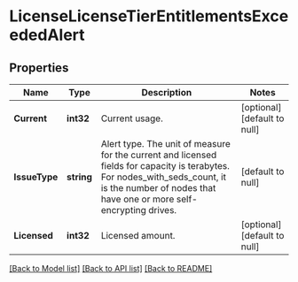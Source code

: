 # LicenseLicenseTierEntitlementsExceededAlert

## Properties
Name | Type | Description | Notes
------------ | ------------- | ------------- | -------------
**Current** | **int32** | Current usage. | [optional] [default to null]
**IssueType** | **string** | Alert type. The unit of measure for the current and licensed fields for capacity is terabytes. For nodes_with_seds_count, it is the number of nodes that have one or more self-encrypting drives. | [default to null]
**Licensed** | **int32** | Licensed amount. | [optional] [default to null]

[[Back to Model list]](../README.md#documentation-for-models) [[Back to API list]](../README.md#documentation-for-api-endpoints) [[Back to README]](../README.md)


